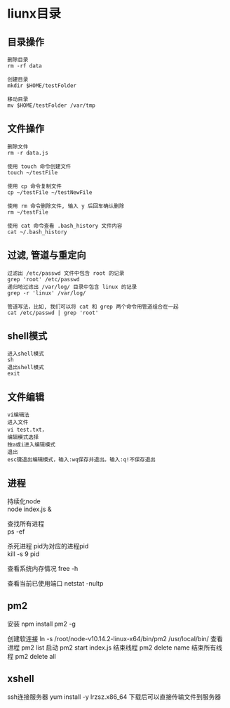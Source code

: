 # liunx目录

## 目录操作
```
删除目录
rm -rf data 

创建目录
mkdir $HOME/testFolder

移动目录
mv $HOME/testFolder /var/tmp
```
## 文件操作
```
删除文件
rm -r data.js 

使用 touch 命令创建文件
touch ~/testFile

使用 cp 命令复制文件
cp ~/testFile ~/testNewFile

使用 rm 命令删除文件, 输入 y 后回车确认删除
rm ~/testFile

使用 cat 命令查看 .bash_history 文件内容
cat ~/.bash_history
```
## 过滤, 管道与重定向
```
过滤出 /etc/passwd 文件中包含 root 的记录
grep 'root' /etc/passwd
递归地过滤出 /var/log/ 目录中包含 linux 的记录
grep -r 'linux' /var/log/

管道写法，比如, 我们可以将 cat 和 grep 两个命令用管道组合在一起
cat /etc/passwd | grep 'root'
```
## shell模式
```
进入shell模式
sh
退出shell模式
exit
```
## 文件编辑
```
vi编辑法
进入文件
vi test.txt，
编辑模式选择
按a或i进入编辑模式
退出
esc键退出编辑模式，输入:wq保存并退出。输入:q!不保存退出
```

## 进程
持续化node</br>
node index.js &

查找所有进程</br>
ps -ef

杀死进程 pid为对应的进程pid</br>
kill -s 9 pid

查看系统内存情况
free -h

查看当前已使用端口
netstat -nultp


## pm2
安装
npm install pm2 -g

创建软连接
ln -s /root/node-v10.14.2-linux-x64/bin/pm2 /usr/local/bin/
查看进程
pm2 list
启动
pm2 start index.js
结束线程
pm2 delete name
结束所有线程
pm2 delete all


## xshell
ssh连接服务器
yum install -y lrzsz.x86_64 下载后可以直接传输文件到服务器